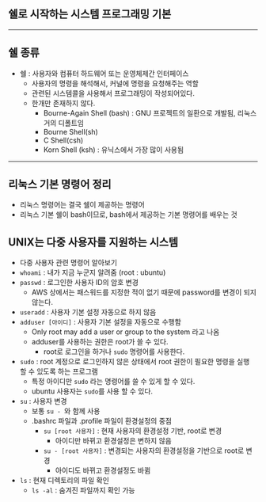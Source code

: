 ## 쉘로 시작하는 시스템 프로그래밍 기본

---
## 쉘 종류
* 쉘 : 사용자와 컴퓨터 하드웨어 또는 운영체제간 인터페이스
    + 사용자의 명령을 해석해서, 커널에 명령을 요청해주는 역할
    + 관련된 시스템콜을 사용해서 프로그래밍이 작성되어있다.
    + 한개만 존재하지 않다.
        + Bourne-Again Shell (bash) : GNU 프로젝트의 일환으로 개발됨, 리눅스 거의 디폴트임
        + Bourne Shell(sh)
        + C Shell(csh)
        + Korn Shell (ksh) : 유닉스에서 가장 많이 사용됨

---
## 리눅스 기본 명령어 정리
* 리눅스 명령어는 결국 쉘이 제공하는 명령어
* 리눅스 기본 쉘이 bash이므로, bash에서 제공하는 기본 명령어를 배우는 것

## UNIX는 다중 사용자를 지원하는 시스템
* 다중 사용자 관련 명령어 알아보기
* `whoami` : 내가 지금 누군지 알려줌 (root : ubuntu)
* `passwd` : 로그인한 사용자 ID의 암호 변경
    + AWS 상에서는 패스워드를 지정한 적이 없기 때문에 password를 변경이 되지 않는다.
* `useradd` : 사용자 기본 설정 자동으로 하지 않음
* `adduser [아이디]` : 사용자 기본 설정을 자동으로 수행함
    + Only root may add a user or group to the system 라고 나옴
    + adduser를 사용하는 권한은 root가 쓸 수 있다.
        - root로 로그인을 하거나 `sudo` 명령어를 사용한다.
* `sudo` : root 계정으로 로그인하지 않은 상태에서 root 권한이 필요한 명령을 실행 할 수 있도록 하는 프로그램
    + 특정 아이디만 `sudo` 라는 명령어를 쓸 수 있게 할 수 있다.
    + ubuntu 사용자는 `sudo`를 사용 할 수 있다.
* `su` : 사용자 변경
    + 보통 `su - `와 함께 사용
    + .bashrc 파일과 .profile 파일이 환경설정의 중점
        - `su [root 사용자]` : 현재 사용자의 환경설정 기반, root로 변경
            * 아이디만 바뀌고 환경설정은 변하지 않음
        - `su - [root 사용자]` : 변경되는 사용자의 환경설정을 기반으로 root로 변경
            * 아이디도 바뀌고 환경설정도 바뀜
* `ls` : 현재 디렉토리의 파일 확인
    + `ls -al` : 숨겨진 파일까지 확인 가능
